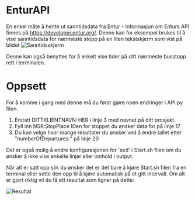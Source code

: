 # EnturAPI
En enkel måte å hente ut sanntidsdata fra Entur - Informasjon om Enturs API finnes på https://developer.entur.org/.
Denne kan for eksempel brukes til å vise sanntidsdata for nærmeste stopp på en liten tekstskjerm som vist på bildet 
![Sanntidsskjerm](https://user-images.githubusercontent.com/63880823/115404858-000be500-a1ee-11eb-8160-c1fb37445f89.jpg)

Denne kan også benyttes for å enkelt vise tider på ditt nærmeste busstopp rett i terminalen.

# Oppsett
For å komme i gang med denne må du først gjøre noen endringer i API.py filen.
1. Erstatt DITTKLIENTNAVN-HER i linje 3 med navnet på ditt prosjekt.
2. Fyll inn NSR:StopPlace IDen for stoppet du ønsker data for på linje 17
3. Du kan velge hvor mange resultater du ønsker ved å endre tallet etter "numberOfDepartures:" på linje 20

Det er også mulig å endre konfigurasjonen for 'sed' i Start.sh filen om du ønsker å ikke vise enkelte linjer eller innhold i output.

Når alt er satt opp slik du ønsker det er det bare å kjøre Start.sh filen fra en terminal eller sette den opp til å kjøre automatisk på et gitt intervall.
Om alt er gjort riktig vil du få ett resultat som ligner på dette:

![Resultat](https://user-images.githubusercontent.com/63880823/115406525-8ffe5e80-a1ef-11eb-80c9-1bf59fd22d06.png)
